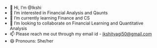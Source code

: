 - 👋 Hi, I’m @Ikshi
- 👀 I’m interested in Financial Analysis and Qaunts 
- 🌱 I’m currently learning Finance and CS 
- 💞️ I’m looking to collaborate on Financial Learning and Quantitative Analysis 
- 📫 Please reach me out through my email id - ikshityagi50@gmail.com
- 😄 Pronouns: She/her 


<!---
Ikshi-hub/Ikshi-hub is a ✨ special ✨ repository because its `README.md` (this file) appears on your GitHub profile.
You can click the Preview link to take a look at your changes.
--->
